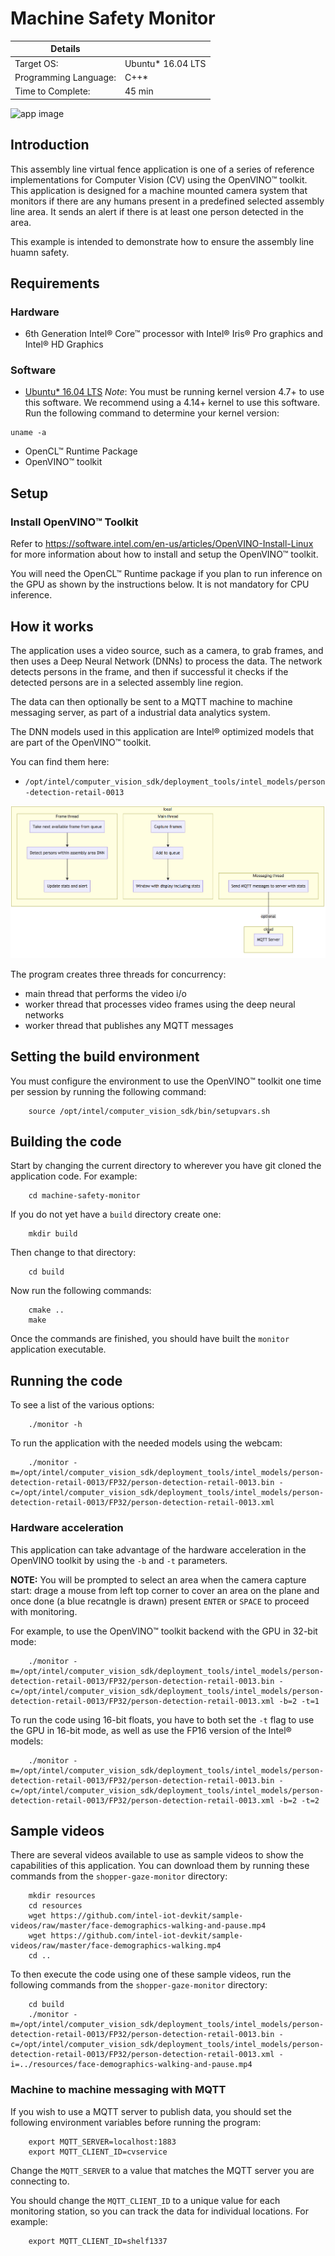 # Machine Safety Monitor

| Details            |              |
|-----------------------|---------------|
| Target OS:            |  Ubuntu\* 16.04 LTS   |
| Programming Language: |  C++\* |
| Time to Complete:    |  45 min     |

![app image](./images/machine-safety-monitor.png)

## Introduction

This assembly line virtual fence application is one of a series of reference implementations for Computer Vision (CV) using the OpenVINO™ toolkit. This application is designed for a machine mounted camera system that monitors if there are any humans present in a predefined selected assembly line area. It sends an alert if there is at least one person detected in the area.

This example is intended to demonstrate how to ensure the assembly line huamn safety.

## Requirements

### Hardware
* 6th Generation Intel® Core™ processor with Intel® Iris® Pro graphics and Intel® HD Graphics

### Software
* [Ubuntu\* 16.04 LTS](http://releases.ubuntu.com/16.04/)
*Note*: You must be running kernel version 4.7+ to use this software. We recommend using a 4.14+ kernel to use this software. Run the following command to determine your kernel version:
```
uname -a
```
* OpenCL™ Runtime Package
* OpenVINO™ toolkit

## Setup

### Install OpenVINO™ Toolkit
Refer to https://software.intel.com/en-us/articles/OpenVINO-Install-Linux for more information about how to install and setup the OpenVINO™ toolkit.

You will need the OpenCL™ Runtime package if you plan to run inference on the GPU as shown by the
instructions below. It is not mandatory for CPU inference.

## How it works

The application uses a video source, such as a camera, to grab frames, and then uses a Deep Neural Network (DNNs) to process the data. The network detects persons in the frame, and then if successful it checks if the detected persons are in a selected assembly line region.

The data can then optionally be sent to a MQTT machine to machine messaging server, as part of a industrial data analytics system.

The DNN models used in this application are Intel® optimized models that are part of the OpenVINO™ toolkit.

You can find them here:

- `/opt/intel/computer_vision_sdk/deployment_tools/intel_models/person-detection-retail-0013`

![Code organization](./images/arch3.png)

The program creates three threads for concurrency:

- main thread that performs the video i/o
- worker thread that processes video frames using the deep neural networks
- worker thread that publishes any MQTT messages

## Setting the build environment

You must configure the environment to use the OpenVINO™ toolkit one time per session by running the following command:
```
    source /opt/intel/computer_vision_sdk/bin/setupvars.sh
```

## Building the code

Start by changing the current directory to wherever you have git cloned the application code. For example:
```
    cd machine-safety-monitor
```

If you do not yet have a `build` directory create one:
```
    mkdir build
```

Then change to that directory:
```
    cd build
```

Now run the following commands:
```
    cmake ..
    make
```

Once the commands are finished, you should have built the `monitor` application executable.

## Running the code

To see a list of the various options:
```
    ./monitor -h
```

To run the application with the needed models using the webcam:
```
    ./monitor -m=/opt/intel/computer_vision_sdk/deployment_tools/intel_models/person-detection-retail-0013/FP32/person-detection-retail-0013.bin -c=/opt/intel/computer_vision_sdk/deployment_tools/intel_models/person-detection-retail-0013/FP32/person-detection-retail-0013.xml
```

### Hardware acceleration

This application can take advantage of the hardware acceleration in the OpenVINO toolkit by using the `-b` and `-t` parameters.

**NOTE:** You will be prompted to select an area when the camera capture start: drage a mouse from left top corner to cover an area on the plane and once done (a blue recatngle is drawn) present `ENTER` or `SPACE` to proceed with monitoring.

For example, to use the OpenVINO™ toolkit backend with the GPU in 32-bit mode:
```
    ./monitor -m=/opt/intel/computer_vision_sdk/deployment_tools/intel_models/person-detection-retail-0013/FP32/person-detection-retail-0013.bin -c=/opt/intel/computer_vision_sdk/deployment_tools/intel_models/person-detection-retail-0013/FP32/person-detection-retail-0013.xml -b=2 -t=1
```

To run the code using 16-bit floats, you have to both set the `-t` flag to use the GPU in 16-bit mode, as well as use the FP16 version of the Intel® models:
```
    ./monitor -m=/opt/intel/computer_vision_sdk/deployment_tools/intel_models/person-detection-retail-0013/FP32/person-detection-retail-0013.bin -c=/opt/intel/computer_vision_sdk/deployment_tools/intel_models/person-detection-retail-0013/FP32/person-detection-retail-0013.xml -b=2 -t=2
```

## Sample videos

There are several videos available to use as sample videos to show the capabilities of this application. You can download them by running these commands from the `shopper-gaze-monitor` directory:
```
    mkdir resources
    cd resources
    wget https://github.com/intel-iot-devkit/sample-videos/raw/master/face-demographics-walking-and-pause.mp4
    wget https://github.com/intel-iot-devkit/sample-videos/raw/master/face-demographics-walking.mp4
    cd ..
```

To then execute the code using one of these sample videos, run the following commands from the `shopper-gaze-monitor` directory:
```
    cd build
    ./monitor -m=/opt/intel/computer_vision_sdk/deployment_tools/intel_models/person-detection-retail-0013/FP32/person-detection-retail-0013.bin -c=/opt/intel/computer_vision_sdk/deployment_tools/intel_models/person-detection-retail-0013/FP32/person-detection-retail-0013.xml -i=../resources/face-demographics-walking-and-pause.mp4
```

### Machine to machine messaging with MQTT

If you wish to use a MQTT server to publish data, you should set the following environment variables before running the program:
```
    export MQTT_SERVER=localhost:1883
    export MQTT_CLIENT_ID=cvservice
```

Change the `MQTT_SERVER` to a value that matches the MQTT server you are connecting to.

You should change the `MQTT_CLIENT_ID` to a unique value for each monitoring station, so you can track the data for individual locations. For example:
```
    export MQTT_CLIENT_ID=shelf1337
```
